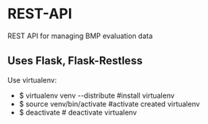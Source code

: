 REST-API
========

REST API for managing BMP evaluation data

Uses Flask, Flask-Restless
--
Use virtualenv:

- $ virtualenv venv --distribute #install virtualenv
- $ source venv/bin/activate #activate created virtualenv
- $ deactivate # deactivate virtualenv
